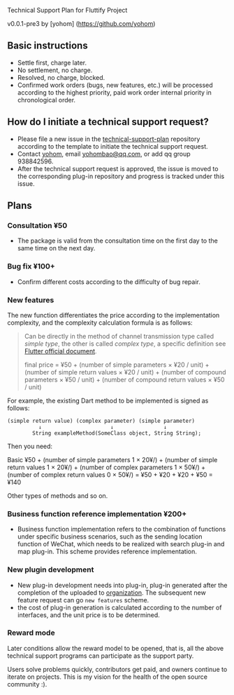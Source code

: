Technical Support Plan for Fluttify Project

v0.0.1-pre3 by [yohom] (https://github.com/yohom)

## Basic instructions
- Settle first, charge later.
- No settlement, no charge.
- Resolved, no charge, blocked.
- Confirmed work orders (bugs, new features, etc.) will be processed according to the highest priority, paid work order internal priority in chronological order.

## How do I initiate a technical support request?
- Please file a new issue in the [technical-support-plan]((https://github.com/fluttify-project/technical-support-plan/issues/new?assignees=yohom&labels=&template=------.md&title=)) repository according to the template to initiate the technical support request.
- Contact [yohom](https://github.com/yohom), email yohombao@qq.com, or add qq group 938842596.
- After the technical support request is approved, the issue is moved to the corresponding plug-in repository and progress is tracked under this issue.

## Plans
### Consultation ¥50
- The package is valid from the consultation time on the first day to the same time on the next day.

### Bug fix ¥100+
- Confirm different costs according to the difficulty of bug repair.

### New features
The new function differentiates the price according to the implementation complexity, and the complexity calculation formula is as follows:

> Can be directly in the method of channel transmission type called *simple type*, the other is called *complex type*, a specific definition see [Flutter official document](https://flutter.dev/docs/development/platform-integration/platform-channels#codec).
>
> final price = ¥50 + (number of simple parameters × ¥20 / unit) + (number of simple return values × ¥20 / unit) + (number of compound parameters × ¥50 / unit) + (number of compound return values × ¥50 / unit)
>
For example, the existing Dart method to be implemented is signed as follows:

```
(simple return value) (complex parameter) (simple parameter)
          ↓                      ↓                ↓
        String exampleMethod(SomeClass object, String String);
```

Then you need:

Basic ¥50 + (number of simple parameters 1 × 20¥/) + (number of simple return values 1 × 20¥/) + (number of complex parameters 1 × 50¥/) + (number of complex return values 0 × 50¥/) = ¥50 + ¥20 + ¥20 + ¥50 = ¥140

Other types of methods and so on.

### Business function reference implementation ¥200+
- Business function implementation refers to the combination of functions under specific business scenarios, such as the sending location function of WeChat, which needs to be realized with search plug-in and map plug-in. This scheme provides reference implementation.

### New plugin development
- New plug-in development needs into plug-in, plug-in generated after the completion of the uploaded to [organization](https://github.com/fluttify-project). The subsequent new feature request can go `new features` scheme.
- the cost of plug-in generation is calculated according to the number of interfaces, and the unit price is to be determined.

### Reward mode
Later conditions allow the reward model to be opened, that is, all the above technical support programs can participate as the support party.

Users solve problems quickly, contributors get paid, and owners continue to iterate on projects. This is my vision for the health of the open source community :).